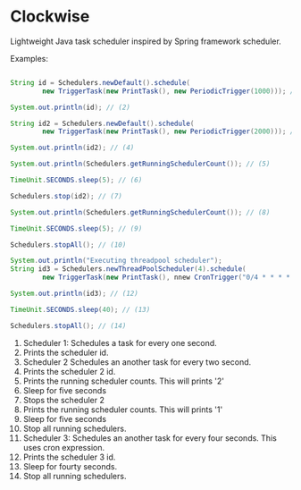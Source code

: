 # Clockwise
Lightweight Java task scheduler inspired by Spring framework scheduler.

Examples:

```java

String id = Schedulers.newDefault().schedule(
        new TriggerTask(new PrintTask(), new PeriodicTrigger(1000))); // (1)

System.out.println(id); // (2)

String id2 = Schedulers.newDefault().schedule(
        new TriggerTask(new PrintTask(), new PeriodicTrigger(2000))); // (3)

System.out.println(id2); // (4)

System.out.println(Schedulers.getRunningSchedulerCount()); // (5)

TimeUnit.SECONDS.sleep(5); // (6)

Schedulers.stop(id2); // (7)

System.out.println(Schedulers.getRunningSchedulerCount()); // (8)

TimeUnit.SECONDS.sleep(5); // (9)

Schedulers.stopAll(); // (10)

System.out.println("Executing threadpool scheduler");
String id3 = Schedulers.newThreadPoolScheduler(4).schedule(
        new TriggerTask(new PrintTask(), nnew CronTrigger("0/4 * * * * *"))); // (11)

System.out.println(id3); // (12)

TimeUnit.SECONDS.sleep(40); // (13)

Schedulers.stopAll(); // (14)

```

1. Scheduler 1: Schedules a task for every one second.
2. Prints the scheduler id.
3. Scheduler 2 Schedules an another task for every two second.
4. Prints the scheduler 2 id.
5. Prints the running scheduler counts. This will prints '2'
6. Sleep for five seconds
7. Stops the scheduler 2
8. Prints the running scheduler counts. This will prints '1'
9. Sleep for five seconds
10. Stop all running schedulers.
11. Scheduler 3: Schedules an another task for every four seconds. This uses cron expression.
12. Prints the scheduler 3 id.
13. Sleep for fourty seconds.
14. Stop all running schedulers.

